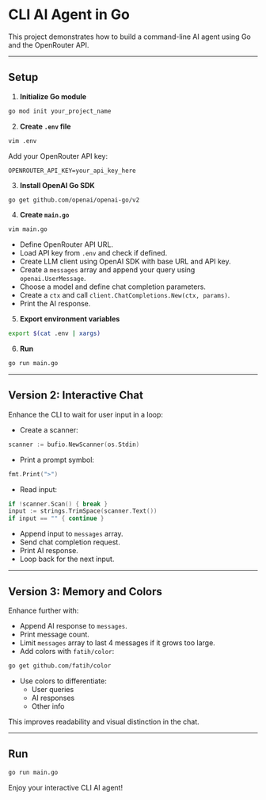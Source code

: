 # CLI AI Agent in Go
This project demonstrates how to build a command-line AI agent using Go and the OpenRouter API.

---

## Setup

1. **Initialize Go module**  
```bash
go mod init your_project_name
```

2. **Create `.env` file**  
```bash
vim .env
```  
Add your OpenRouter API key:  
```
OPENROUTER_API_KEY=your_api_key_here
```

3. **Install OpenAI Go SDK**  
```bash
go get github.com/openai/openai-go/v2
```

4. **Create `main.go`**  
```bash
vim main.go
```  
- Define OpenRouter API URL.  
- Load API key from `.env` and check if defined.  
- Create LLM client using OpenAI SDK with base URL and API key.  
- Create a `messages` array and append your query using `openai.UserMessage`.  
- Choose a model and define chat completion parameters.  
- Create a `ctx` and call `client.ChatCompletions.New(ctx, params)`.  
- Print the AI response.

5. **Export environment variables**  
```bash
export $(cat .env | xargs)
```

6. **Run**  
```bash
go run main.go
```

---

## Version 2: Interactive Chat

Enhance the CLI to wait for user input in a loop:

- Create a scanner:  
```go
scanner := bufio.NewScanner(os.Stdin)
```

- Print a prompt symbol:  
```go
fmt.Print(">")
```

- Read input:  
```go
if !scanner.Scan() { break }
input := strings.TrimSpace(scanner.Text())
if input == "" { continue }
```

- Append input to `messages` array.  
- Send chat completion request.  
- Print AI response.  
- Loop back for the next input.

---

## Version 3: Memory and Colors

Enhance further with:

- Append AI response to `messages`.  
- Print message count.  
- Limit `messages` array to last 4 messages if it grows too large.  
- Add colors with `fatih/color`:  
```bash
go get github.com/fatih/color
```

- Use colors to differentiate:  
  - User queries  
  - AI responses  
  - Other info  

This improves readability and visual distinction in the chat.

---

## Run

```bash
go run main.go
```

Enjoy your interactive CLI AI agent!
